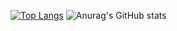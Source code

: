 [![Top Langs](https://github-readme-stats.vercel.app/api/top-langs/?username=mmdexb&hide=javascript,html,css)](https://github.com/anuraghazra/github-readme-stats)
![Anurag's GitHub stats](https://github-readme-stats.vercel.app/api?username=mmdexb&show_icons=true&count_private=true&theme=vue)


